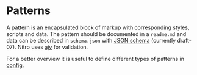 # Patterns

A pattern is an encapsulated block of markup with corresponding styles, scripts and data.
The pattern should be documented in a `readme.md` and data can be described in `schema.json`
with [JSON schema](http://json-schema.org) (currently draft-07).
Nitro uses [ajv](https://github.com/ajv-validator/ajv/) for validation.

For a better overview it is useful to define different types of patterns in [config](../../project/docs/nitro-config.md).
